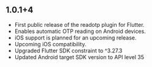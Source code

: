 ## 1.0.1+4

* First public release of the readotp plugin for Flutter. 
* Enables automatic OTP reading on Android devices. 
* iOS support is planned for an upcoming release. 
* Upcoming iOS compatibility. 
* Upgraded Flutter SDK constraint to ^3.27.3 
* Updated Android target SDK version to API level 35
